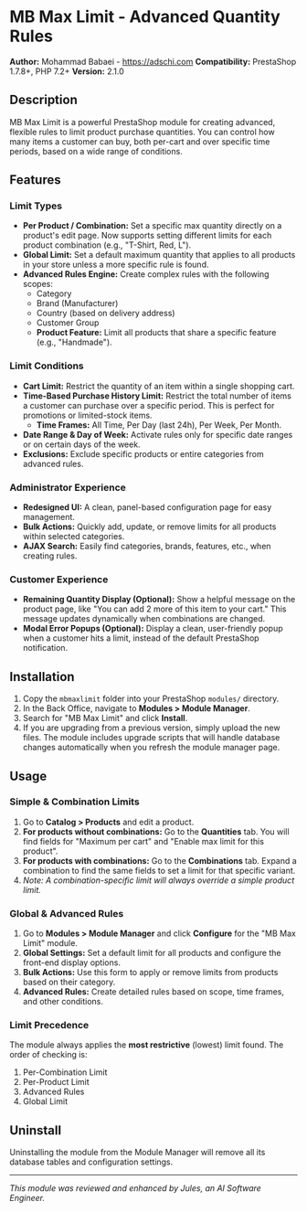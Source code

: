 # MB Max Limit - Advanced Quantity Rules

**Author:** Mohammad Babaei - https://adschi.com
**Compatibility:** PrestaShop 1.7.8+, PHP 7.2+
**Version:** 2.1.0

## Description

MB Max Limit is a powerful PrestaShop module for creating advanced, flexible rules to limit product purchase quantities. You can control how many items a customer can buy, both per-cart and over specific time periods, based on a wide range of conditions.

## Features

### Limit Types
-   **Per Product / Combination:** Set a specific max quantity directly on a product's edit page. Now supports setting different limits for each product combination (e.g., "T-Shirt, Red, L").
-   **Global Limit:** Set a default maximum quantity that applies to all products in your store unless a more specific rule is found.
-   **Advanced Rules Engine:** Create complex rules with the following scopes:
    -   Category
    -   Brand (Manufacturer)
    -   Country (based on delivery address)
    -   Customer Group
    -   **Product Feature:** Limit all products that share a specific feature (e.g., "Handmade").

### Limit Conditions
-   **Cart Limit:** Restrict the quantity of an item within a single shopping cart.
-   **Time-Based Purchase History Limit:** Restrict the total number of items a customer can purchase over a specific period. This is perfect for promotions or limited-stock items.
    -   **Time Frames:** All Time, Per Day (last 24h), Per Week, Per Month.
-   **Date Range & Day of Week:** Activate rules only for specific date ranges or on certain days of the week.
-   **Exclusions:** Exclude specific products or entire categories from advanced rules.

### Administrator Experience
-   **Redesigned UI:** A clean, panel-based configuration page for easy management.
-   **Bulk Actions:** Quickly add, update, or remove limits for all products within selected categories.
-   **AJAX Search:** Easily find categories, brands, features, etc., when creating rules.

### Customer Experience
-   **Remaining Quantity Display (Optional):** Show a helpful message on the product page, like "You can add 2 more of this item to your cart." This message updates dynamically when combinations are changed.
-   **Modal Error Popups (Optional):** Display a clean, user-friendly popup when a customer hits a limit, instead of the default PrestaShop notification.

## Installation

1.  Copy the `mbmaxlimit` folder into your PrestaShop `modules/` directory.
2.  In the Back Office, navigate to **Modules > Module Manager**.
3.  Search for "MB Max Limit" and click **Install**.
4.  If you are upgrading from a previous version, simply upload the new files. The module includes upgrade scripts that will handle database changes automatically when you refresh the module manager page.

## Usage

### Simple & Combination Limits
1.  Go to **Catalog > Products** and edit a product.
2.  **For products without combinations:** Go to the **Quantities** tab. You will find fields for "Maximum per cart" and "Enable max limit for this product".
3.  **For products with combinations:** Go to the **Combinations** tab. Expand a combination to find the same fields to set a limit for that specific variant.
4.  *Note: A combination-specific limit will always override a simple product limit.*

### Global & Advanced Rules
1.  Go to **Modules > Module Manager** and click **Configure** for the "MB Max Limit" module.
2.  **Global Settings:** Set a default limit for all products and configure the front-end display options.
3.  **Bulk Actions:** Use this form to apply or remove limits from products based on their category.
4.  **Advanced Rules:** Create detailed rules based on scope, time frames, and other conditions.

### Limit Precedence
The module always applies the **most restrictive** (lowest) limit found. The order of checking is:
1.  Per-Combination Limit
2.  Per-Product Limit
3.  Advanced Rules
4.  Global Limit

## Uninstall

Uninstalling the module from the Module Manager will remove all its database tables and configuration settings.

---
*This module was reviewed and enhanced by Jules, an AI Software Engineer.*

